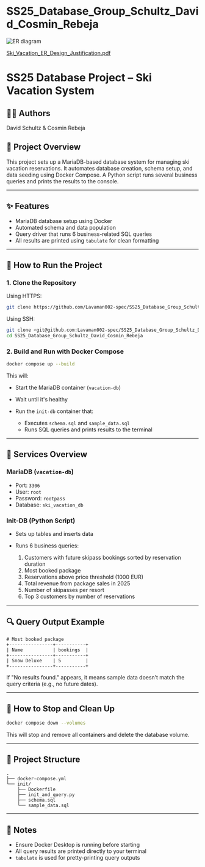 # SS25_Database_Group_Schultz_David_Cosmin_Rebeja

![ER diagram](https://github.com/user-attachments/assets/9b818600-449b-4f16-93c5-75cd61ec1ddd)

[Ski_Vacation_ER_Design_Justification.pdf](https://github.com/user-attachments/files/19655796/Ski_Vacation_ER_Design_Justification.pdf)

# SS25 Database Project – Ski Vacation System

## 👨‍💼 Authors

David Schultz & Cosmin Rebeja

## 📆 Project Overview

This project sets up a MariaDB-based database system for managing ski vacation reservations. It automates database creation, schema setup, and data seeding using Docker Compose. A Python script runs several business queries and prints the results to the console.

---

## ✨ Features

- MariaDB database setup using Docker
- Automated schema and data population
- Query driver that runs 6 business-related SQL queries
- All results are printed using `tabulate` for clean formatting

---

## 🚀 How to Run the Project

### 1. Clone the Repository

Using HTTPS:

```bash
git clone https://github.com/Lavaman002-spec/SS25_Database_Group_Schultz_David_Cosmin_Rebeja.git
```

Using SSH:

```bash
git clone <git@github.com:Lavaman002-spec/SS25_Database_Group_Schultz_David_Cosmin_Rebeja.git>
cd SS25_Database_Group_Schultz_David_Cosmin_Rebeja
```

### 2. Build and Run with Docker Compose

```bash
docker compose up --build
```

This will:

- Start the MariaDB container (`vacation-db`)
- Wait until it's healthy
- Run the `init-db` container that:

  - Executes `schema.sql` and `sample_data.sql`
  - Runs SQL queries and prints results to the terminal

---

## 🔧 Services Overview

### MariaDB (`vacation-db`)

- Port: `3306`
- User: `root`
- Password: `rootpass`
- Database: `ski_vacation_db`

### Init-DB (Python Script)

- Sets up tables and inserts data
- Runs 6 business queries:

  1. Customers with future skipass bookings sorted by reservation duration
  2. Most booked package
  3. Reservations above price threshold (1000 EUR)
  4. Total revenue from package sales in 2025
  5. Number of skipasses per resort
  6. Top 3 customers by number of reservations

---

## 🔍 Query Output Example

```
# Most booked package
+----------------+-----------+
| Name           | bookings  |
+----------------+-----------+
| Snow Deluxe    | 5         |
+----------------+-----------+
```

If "No results found." appears, it means sample data doesn’t match the query criteria (e.g., no future dates).

---

## 🔧 How to Stop and Clean Up

```bash
docker compose down --volumes
```

This will stop and remove all containers and delete the database volume.

---

## 📁 Project Structure

```
.
├── docker-compose.yml
└── init/
    ├── Dockerfile
    ├── init_and_query.py
    ├── schema.sql
    └── sample_data.sql
```

---

## 📄 Notes

- Ensure Docker Desktop is running before starting
- All query results are printed directly to your terminal
- `tabulate` is used for pretty-printing query outputs

